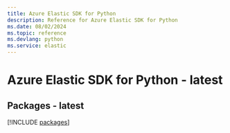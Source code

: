 ```yaml
---
title: Azure Elastic SDK for Python
description: Reference for Azure Elastic SDK for Python
ms.date: 08/02/2024
ms.topic: reference
ms.devlang: python
ms.service: elastic
---
```

# Azure Elastic SDK for Python - latest
## Packages - latest
[!INCLUDE [packages](elastic-index.md)]